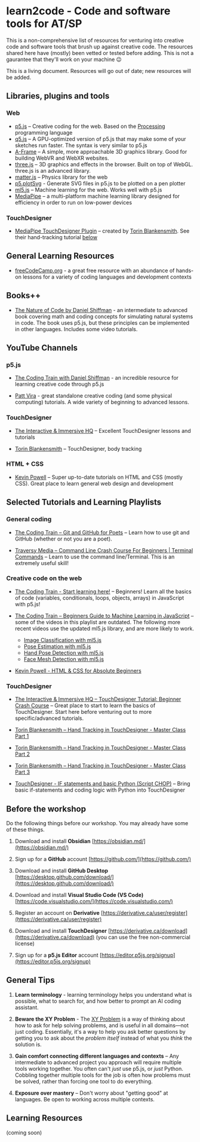 # learn2code - Code and software tools for AT/SP

This is a non-comprehensive list of resources for venturing into creative code and software tools that brush up against creative code. The resources shared here have (mostly) been vetted or tested before adding. This is not a gaurantee that they'll work on your machine 😉

This is a living document. Resources will go out of date; new resources will be added.

## Libraries, plugins and tools

### Web

- [p5.js](https://p5js.org/) – Creative coding for the web. Based on the [Processing](https://processing.org/) programming language
- [q5.js](https://q5js.org/home/) – A GPU-optimized version of p5.js that may make some of your sketches run faster. The syntax is very similar to p5.js
- [A-Frame](https://aframe.io/) – A simple, more approachable 3D graphics library. Good for building WebVR and WebXR websites.
- [three.js](https://threejs.org/) – 3D graphics and effects in the browser. Built on top of WebGL. three.js is an advanced library.
- [matter.js](https://brm.io/matter-js/) – Physics library for the web
- [p5.plotSvg](https://github.com/golanlevin/p5.plotSvg) - Generate SVG files in p5.js to be plotted on a pen plotter
- [ml5.js](https://ml5js.org/) – Machine learning for the web. Works well with p5.js
- [MediaPipe](https://ai.google.dev/edge/mediapipe/solutions/guide) – a multi-platform machine learning library designed for efficiency in order to run on low-power devices


### TouchDesigner

- [MediaPipe TouchDesigner Plugin](https://github.com/torinmb/mediapipe-touchdesigner) – created by [Torin Blankensmith](https://www.youtube.com/results?search_query=torin+blankensmith). See their hand-tracking tutorial [below](#touchdesigner-2)

## General Learning Resources

- [freeCodeCamp.org](https://www.freecodecamp.org/learn/) - a great free resource with an abundance of hands-on lessons for a variety of coding languages and development contexts

## Books++

- [The Nature of Code by Daniel Shiffman](https://natureofcode.com/) - an intermediate to advanced book covering math and coding concepts for simulating natural systems in code. The book uses p5.js, but these principles can be implemented in other languages. Includes some video tutorials.

## YouTube Channels

### p5.js

- [The Coding Train with Daniel Shiffman](https://www.youtube.com/@TheCodingTrain) - an incredible resource for learning creative code through p5.js

- [Patt Vira](https://www.youtube.com/@pattvira) - great standalone creative coding (and some physical computing) tutorials. A wide variety of beginning to advanced lessons.


### TouchDesigner

- [The Interactive & Immersive HQ](https://www.youtube.com/@TheInteractiveImmersiveHQ) – Excellent TouchDesigner lessons and tutorials

- [Torin Blankensmith](https://www.youtube.com/results?search_query=torin+blankensmith) – TouchDesigner, body tracking

### HTML + CSS

- [Kevin Powell](https://www.youtube.com/@KevinPowell) – Super up-to-date tutorials on HTML and CSS (mostly CSS). Great place to learn general web design and development



## Selected Tutorials and Learning Playlists

### General coding

- [The Coding Train – Git and GitHub for Poets](https://www.youtube.com/playlist?list=PLRqwX-V7Uu6ZF9C0YMKuns9sLDzK6zoiV) – Learn how to use git and GitHub (whether or not you are a poet).

- [Traversy Media – Command Line Crash Course For Beginners | Terminal Commands](https://www.youtube.com/watch?v=uwAqEzhyjtw) – Learn to use the command line/Terminal. This is an extremely useful skill!

### Creative code on the web

- [The Coding Train - Start learning here!](https://www.youtube.com/playlist?list=PLRqwX-V7Uu6Zy51Q-x9tMWIv9cueOFTFA) – Beginners! Learn all the basics of code (variables, conditionals, loops, objects, arrays) in JavaScript with p5.js!

- [The Coding Train – Beginners Guide to Machine Learning in JavaScript](https://www.youtube.com/playlist?list=PLRqwX-V7Uu6YPSwT06y_AEYTqIwbeam3y) – some of the videos in this playlist are outdated. The following more recent videos use the updated ml5.js library, and are more likely to work.
    - [Image Classification with ml5.js](https://www.youtube.com/watch?v=pbjR20eTLVs&list=PLRqwX-V7Uu6YPSwT06y_AEYTqIwbeam3y&index=3&t=23s&pp=iAQB)
    - [Pose Estimation with ml5.js](https://www.youtube.com/watch?v=IF414I26_K8&list=PLRqwX-V7Uu6YPSwT06y_AEYTqIwbeam3y&index=5&t=14s&pp=iAQB)
    - [Hand Pose Detection with ml5.js](https://www.youtube.com/watch?v=vfNHdVbE-l4&list=PLRqwX-V7Uu6YPSwT06y_AEYTqIwbeam3y&index=6&t=37s&pp=iAQB)
    - [Face Mesh Detection with ml5.js](https://www.youtube.com/watch?v=R5UZsIwPbJA&list=PLRqwX-V7Uu6YPSwT06y_AEYTqIwbeam3y&index=7&t=1s&pp=iAQB)

- [Kevin Powell - HTML & CSS for Absolute Beginners](https://www.youtube.com/playlist?list=PL4-IK0AVhVjOJs_UjdQeyEZ_cmEV3uJvx)

### TouchDesigner

- [The Interactive & Immersive HQ – TouchDesigner Tutorial: Beginner Crash Course](https://www.youtube.com/playlist?list=PLpuCjVEMQha9rjhDET3uuE0T3UeIcROJu) – Great place to start to learn the basics of TouchDesigner. Start here before venturing out to more specific/advanced tutorials.

- [Torin Blankensmith – Hand Tracking in TouchDesigner - Master Class Part 1](https://www.youtube.com/watch?v=e2FtkufeErY)
- [Torin Blankensmith – Hand Tracking in TouchDesigner - Master Class Part 2](https://www.youtube.com/watch?v=XRw1AUa57Zw)
- [Torin Blankensmith – Hand Tracking in TouchDesigner - Master Class Part 3](https://www.youtube.com/watch?v=7o960C7nXSY)

- [TouchDesigner - IF statements and basic Python (Script CHOP)](https://www.youtube.com/watch?v=pgpteF2Ztp8) – Bring basic if-statements and coding logic with Python into TouchDesigner



## Before the workshop

Do the following things before our workshop. You may already have some of these things.

1. Download and install **Obsidian** [https://obsidian.md/](https://obsidian.md/)

1. Sign up for a **GitHub** account [https://github.com/](https://github.com/)

1. Download and install **GitHub Desktop** [https://desktop.github.com/download/](https://desktop.github.com/download/)

1. Download and install **Visual Studio Code (VS Code)** [https://code.visualstudio.com/](https://code.visualstudio.com/)

1. Register an account on **Derivative** [https://derivative.ca/user/register](https://derivative.ca/user/register)

1. Download and install **TouchDesigner** [https://derivative.ca/download](https://derivative.ca/download) (you can use the free non-commercial license)

1. Sign up for a **p5.js Editor** account [https://editor.p5js.org/signup](https://editor.p5js.org/signup)


## General Tips

1. **Learn terminology** - learning terminology helps you understand what is possible, what to search for, and how better to prompt an AI coding assistant.

1. **Beware the XY Problem** - The [XY Problem](https://xyproblem.info/) is a way of thinking about how to ask for help solving problems, and is useful in all domains—not just coding. Essentially, it's a way to help you ask better questions by getting you to ask about the *problem itself* instead of what you *think* the solution is. 

1. **Gain comfort connecting different languages and contexts** – Any intermediate to advanced project you approach will require multiple tools working together. You often can't *just* use p5.js, or *just* Python. Cobbling together multiple tools for the job is often how problems must be solved, rather than forcing one tool to do everything.

1. **Exposure over mastery** – Don't worry about "getting good" at languages. Be open to working across multiple contexts.


## Learning Resources

(coming soon)

